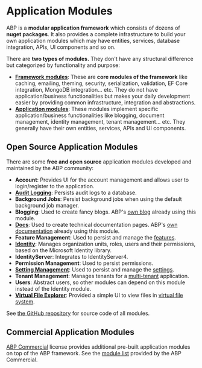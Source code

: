# Application Modules

ABP is a **modular application framework** which consists of dozens of **nuget packages**. It also provides a complete infrastructure to build your own application modules which may have entities, services, database integration, APIs, UI components and so on.

There are **two types of modules.** They don't have any structural difference but categorized by functionality and purpose:

* [**Framework modules**](https://github.com/abpframework/abp/tree/master/framework/src): These are **core modules of the framework** like caching, emailing, theming, security, serialization, validation, EF Core integration, MongoDB integration... etc. They do not have application/business functionalities but makes your daily development easier by providing common infrastructure, integration and abstractions.
* [**Application modules**](https://github.com/abpframework/abp/tree/master/modules): These modules implement specific application/business functionalities like blogging, document management, identity management, tenant management... etc. They generally have their own entities, services, APIs and UI components.

## Open Source Application Modules

There are some **free and open source** application modules developed and maintained by the ABP community:

* **Account**: Provides UI for the account management and allows user to login/register to the application.
* [**Audit Logging**](Audit-Logging.md): Persists audit logs to a database.
* **Background Jobs**: Persist background jobs when using the default background job manager.
* **Blogging**: Used to create fancy blogs. ABP's [own blog](https://blog.abp.io/) already using this module.
* [**Docs**](Docs.md): Used to create technical documentation pages. ABP's [own documentation](https://docs.abp.io) already using this module.
* **Feature Management**: Used to persist and manage the [features](../Features.md).
* **[Identity](Identity.md)**: Manages organization units, roles, users and their permissions, based on the Microsoft Identity library.
* **IdentityServer**: Integrates to IdentityServer4.
* **Permission Management**: Used to persist permissions.
* **[Setting Management](Setting-Management.md)**: Used to persist and manage the [settings](../Settings.md).
* **Tenant Management**: Manages tenants for a [multi-tenant](../Multi-Tenancy.md) application.
* **Users**: Abstract users, so other modules can depend on this module instead of the Identity module.
* [**Virtual File Explorer**](Virtual-File-Explorer.md): Provided a simple UI to view files in [virtual file system](../Virtual-File-System.md).

See [the GitHub repository](https://github.com/abpframework/abp/tree/master/modules) for source code of all modules.

## Commercial Application Modules

[ABP Commercial](https://commercial.abp.io/) license provides additional pre-built application modules on top of the ABP framework. See the [module list](https://commercial.abp.io/modules) provided by the ABP Commercial.